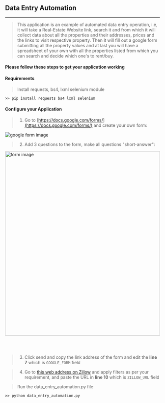 ## Data Entry Automation
***

> This application is an example of automated data entry operation, i.e, it will take a Real-Estate Website link, search it and from which it will collect data about all the properties and their addresses, prices and the links to visit respective property. 
> Then it will fill out a google form submitting all the property values and at last you will have a spreadsheet of your own with all the properties listed from which you can search and decide which one's to rent/buy.


#### Please follow these steps to get your application working

#### Requirements
> Install requests, bs4, lxml selenium module

```
>> pip install requests bs4 lxml selenium
```

#### Configure your Application

> 1. Go to [https://docs.google.com/forms/](https://docs.google.com/forms/) and create your own form:

![google form image](https://img-a.udemycdn.com/redactor/raw/2020-08-25_15-17-58-d30a61ad923994f10cb01b2d3c9c0d48.png?8zl29cMHI8OrnwKqeRVeXsdjtAmzon61BfdIOf9mJMBzN9f6e7g3aFVFCzvA3DkMZp_5eiB8LpSjnbA7fUToKfhqAVFtFBdZK-PE4dtzjSxNNnLuk5KJlhHvAb0eNgB-hlpk9_mO6VykhcFe1XfdAaFv46_vH-3EW0L3kTVpjzzFSk5b)

> 2. Add 3 questions to the form, make all questions "short-answer":

<img src="https://img-a.udemycdn.com/redactor/raw/2020-08-25_15-20-27-e452a75ff00354982fbac16869f59e1d.png?cwDNe-jcVTv5Tg_xXma2ei418HTOZbnZM4J1yffrwCkxm7-KBkxkvXCrmisZKE73G2nTxjoRbdMbam-DlCjsrzVhxLtVXt9KSDET9BRlPP98pHvWHLkCvu-3F53Bp51eTZULQpBEW7LnlWXU1looYodgijO9lx-Dtard0a54yMrhXyMs" align="center" alt="form image" height="600px" width=100%>

<!-- ![form image](https://img-a.udemycdn.com/redactor/raw/2020-08-25_15-20-27-e452a75ff00354982fbac16869f59e1d.png?cwDNe-jcVTv5Tg_xXma2ei418HTOZbnZM4J1yffrwCkxm7-KBkxkvXCrmisZKE73G2nTxjoRbdMbam-DlCjsrzVhxLtVXt9KSDET9BRlPP98pHvWHLkCvu-3F53Bp51eTZULQpBEW7LnlWXU1looYodgijO9lx-Dtard0a54yMrhXyMs) -->
<br><br>

> 3. Click send and copy the link address of the form and edit the **line 7** which is `GOOGLE_FORM` field

> 4. Go to [this web address on Zillow](https://www.zillow.com/homes/for_rent/1-_beds/?searchQueryState=%7B%22pagination%22%3A%7B%7D%2C%22mapBounds%22%3A%7B%22west%22%3A-122.96573106092596%2C%22east%22%3A-121.90092693907404%2C%22south%22%3A37.44662455612617%2C%22north%22%3A38.10250370518128%7D%2C%22isMapVisible%22%3Atrue%2C%22filterState%22%3A%7B%22price%22%3A%7B%22max%22%3A872627%7D%2C%22beds%22%3A%7B%22min%22%3A1%7D%2C%22pmf%22%3A%7B%22value%22%3Afalse%7D%2C%22fore%22%3A%7B%22value%22%3Afalse%7D%2C%22mp%22%3A%7B%22max%22%3A3000%7D%2C%22auc%22%3A%7B%22value%22%3Afalse%7D%2C%22nc%22%3A%7B%22value%22%3Afalse%7D%2C%22fr%22%3A%7B%22value%22%3Atrue%7D%2C%22fsbo%22%3A%7B%22value%22%3Afalse%7D%2C%22cmsn%22%3A%7B%22value%22%3Afalse%7D%2C%22pf%22%3A%7B%22value%22%3Afalse%7D%2C%22fsba%22%3A%7B%22value%22%3Afalse%7D%7D%2C%22isListVisible%22%3Atrue%7D) and apply filters as per your requirement, and paste the URL in **line 10** which is `ZILLOW_URL` field


> Run the data_entry_automation.py file 
```
>> python data_entry_automation.py

```

